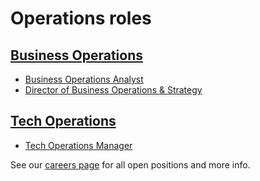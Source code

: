 # Operations roles

## [Business Operations](../bizops/index.md)

- [Business Operations Analyst](./business_operations_analyst.md)
- [Director of Business Operations & Strategy](./director_business_operations.md)

## [Tech Operations](../tech-ops/index.md)

- [Tech Operations Manager](./tech_operations_manager.md)

See our [careers page](../../../company/careers.md) for all open positions and more info.
